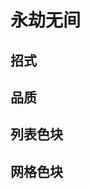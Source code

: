# 永劫无间

## 招式

<ColorGroup type="background" default-contrast-color="#FFFFFF">
  <Color color="#AF424A" name="振刀架势" />
  <Color color="#386AA6" name="霸体攻击" />
  <Color color="#787A7F" name="普通攻击" />
</ColorGroup>

## 品质

<ColorGroup type="background" default-contrast-color="#FFFFFF">
  <Color color="#A98F42" name="极" />
  <Color color="#664F90" name="优" />
  <Color color="#406AAC" name="良" />
</ColorGroup>

## 列表色块

<ColorGroup type="text" default-contrast-color="#FFFFFF">
  <Color color="#D93C2A" name="神" />
  <Color color="#E29C45" name="极" />
  <Color color="#BD87F0" name="优" />
  <Color color="#74B6FF" name="良" />
  <Color color="#BCBCBD" name="良" />
</ColorGroup>

## 网格色块

<ColorGroup type="text" default-contrast-color="#FFFFFF">
  <Color color="#FF4747" name="神" />
  <Color color="#F6C142" name="极" />
  <Color color="#C17CFA" name="优" />
  <Color color="#688FFF" name="良" />
  <Color color="#AEAEAE" name="良" />
</ColorGroup>
